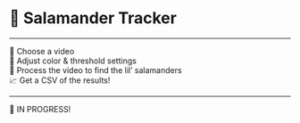 # 🦎 Salamander Tracker

---

🌲 Choose a video  
🎨 Adjust color & threshold settings  
🎯 Process the video to find the lil’ salamanders  
📈 Get a CSV of the results!

---

🐣 IN PROGRESS!
